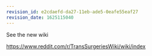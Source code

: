 ```yaml
---
revision_id: e2cdaefd-da27-11eb-ade5-0eafe55eaf27
revision_date: 1625115040
---
```


See the new wiki

https://www.reddit.com/r/TransSurgeriesWiki/wiki/index